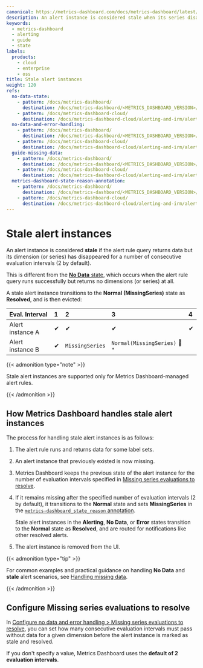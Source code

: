 ```yaml
---
canonical: https://metrics-dashboard.com/docs/metrics-dashboard/latest/alerting/fundamentals/alert-rule-evaluation/stale-alert-instances/
description: An alert instance is considered stale when its series disappears for a number of consecutive evaluation intervals. Learn how Metrics Dashboard resolves them.
keywords:
  - metrics-dashboard
  - alerting
  - guide
  - state
labels:
  products:
    - cloud
    - enterprise
    - oss
title: Stale alert instances
weight: 120
refs:
  no-data-state:
    - pattern: /docs/metrics-dashboard/
      destination: /docs/metrics-dashboard/<METRICS_DASHBOARD_VERSION>/alerting/fundamentals/alert-rule-evaluation/nodata-and-error-states/#no-data-state
    - pattern: /docs/metrics-dashboard-cloud/
      destination: /docs/metrics-dashboard-cloud/alerting-and-irm/alerting/fundamentals/alert-rule-evaluation/nodata-and-error-states/#no-data-state
  no-data-and-error-handling:
    - pattern: /docs/metrics-dashboard/
      destination: /docs/metrics-dashboard/<METRICS_DASHBOARD_VERSION>/alerting/alerting-rules/create-metrics-dashboard-managed-rule/#configure-no-data-and-error-handling
    - pattern: /docs/metrics-dashboard-cloud/
      destination: /docs/metrics-dashboard-cloud/alerting-and-irm/alerting/alerting-rules/create-metrics-dashboard-managed-rule/#configure-no-data-and-error-handling
  guide-missing-data:
    - pattern: /docs/metrics-dashboard/
      destination: /docs/metrics-dashboard/<METRICS_DASHBOARD_VERSION>/alerting/best-practices/missing-data/
    - pattern: /docs/metrics-dashboard-cloud/
      destination: /docs/metrics-dashboard-cloud/alerting-and-irm/alerting/best-practices/missing-data/
  metrics-dashboard-state-reason-annotation:
    - pattern: /docs/metrics-dashboard/
      destination: /docs/metrics-dashboard/<METRICS_DASHBOARD_VERSION>/alerting/fundamentals/alert-rule-evaluation/nodata-and-error-states/#metrics-dashboard_state_reason-for-troubleshooting
    - pattern: /docs/metrics-dashboard-cloud/
      destination: /docs/metrics-dashboard-cloud/alerting-and-irm/alerting/fundamentals/alert-rule-evaluation/nodata-and-error-states/#metrics-dashboard_state_reason-for-troubleshooting
---
```


# Stale alert instances

An alert instance is considered **stale** if the alert rule query returns data but its dimension (or series) has disappeared for a number of consecutive evaluation intervals (2 by default).

This is different from the [**No Data** state](ref:no-data-state), which occurs when the alert rule query runs successfully but returns no dimensions (or series) at all.

A stale alert instance transitions to the **Normal (MissingSeries)** state as **Resolved**, and is then evicted:

| Eval. Interval   | 1   | 2               | 3                                        | 4   |
| :--------------- | :-- | :-------------- | :--------------------------------------- | :-- |
| Alert instance A | ✔  | ✔              | ✔                                       | ✔  |
| Alert instance B | ✔  | `MissingSeries` | ️`Normal(MissingSeries)` 📩<sup>\*</sup> |     |

{{< admonition type="note" >}}

Stale alert instances are supported only for Metrics Dashboard-managed alert rules.

{{< /admonition  >}}

## How Metrics Dashboard handles stale alert instances

The process for handling stale alert instances is as follows:

1. The alert rule runs and returns data for some label sets.

1. An alert instance that previously existed is now missing.

1. Metrics Dashboard keeps the previous state of the alert instance for the number of evaluation intervals specified in [Missing series evaluations to resolve](#configure-missing-series-evaluations-to-resolve).

1. If it remains missing after the specified number of evaluation intervals (2 by default), it transitions to the **Normal** state and sets **MissingSeries** in the [`metrics-dashboard_state_reason` annotation](ref:metrics-dashboard-state-reason-annotation).

   Stale alert instances in the **Alerting**, **No Data**, or **Error** states transition to the **Normal** state as **Resolved**, and are routed for notifications like other resolved alerts.

1. The alert instance is removed from the UI.

{{< admonition type="tip" >}}

For common examples and practical guidance on handling **No Data** and **stale** alert scenarios, see [Handling missing data](ref:guide-missing-data).

{{< /admonition  >}}

## Configure Missing series evaluations to resolve

In [Configure no data and error handling > Missing series evaluations to resolve](ref:no-data-and-error-handling), you can set how many consecutive evaluation intervals must pass without data for a given dimension before the alert instance is marked as stale and resolved.

If you don't specify a value, Metrics Dashboard uses the **default of 2 evaluation intervals**.
